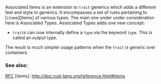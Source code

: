 Associated Items is an extension to `trait` generics which adds a different
feel and style to generics. It encompasses a set of rules pertaining to
[`item`s][items] of various types. The main one under under consideration here
is Associated Types. Associated Types adds one new concept:

* `trait`s can now internally define a `type` via the keyword `type`. This is
called an *output* type.

The result is much simpler usage patterns when the `trait` is generic over
containers.

### See also:

[RFC](
https://github.com/rust-lang/rfcs/blob/master/text/0195-associated-items.md
)
[items]: http://doc.rust-lang.org/reference.html#items
